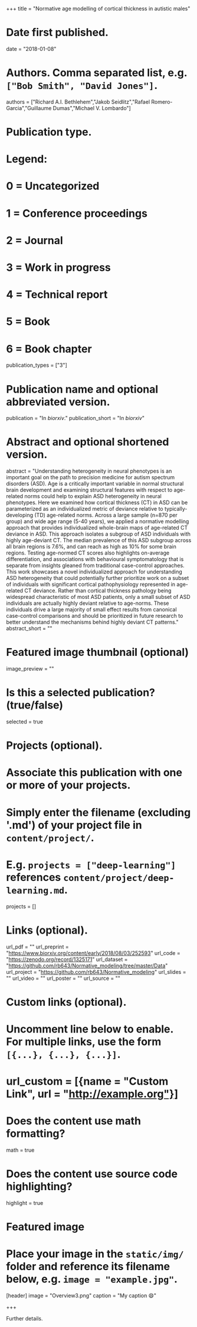 +++
title = "Normative age modelling of cortical thickness in autistic males"

# Date first published.
date = "2018-01-08"

# Authors. Comma separated list, e.g. `["Bob Smith", "David Jones"]`.
authors = ["Richard A.I. Bethlehem","Jakob Seidlitz","Rafael Romero-Garcia","Guillaume Dumas","Michael V. Lombardo"]

# Publication type.
# Legend:
# 0 = Uncategorized
# 1 = Conference proceedings
# 2 = Journal
# 3 = Work in progress
# 4 = Technical report
# 5 = Book
# 6 = Book chapter
publication_types = ["3"]

# Publication name and optional abbreviated version.
publication = "In *biorxiv*."
publication_short = "In *biorxiv*"

# Abstract and optional shortened version.
abstract = "Understanding heterogeneity in neural phenotypes is an important goal on the path to precision medicine for autism spectrum disorders (ASD). Age is a critically important variable in normal structural brain development and examining structural features with respect to age-related norms could help to explain ASD heterogeneity in neural phenotypes. Here we examined how cortical thickness (CT) in ASD can be parameterized as an individualized metric of deviance relative to typically-developing (TD) age-related norms. Across a large sample (n=870 per group) and wide age range (5-40 years), we applied a normative modelling approach that provides individualized whole-brain maps of age-related CT deviance in ASD. This approach isolates a subgroup of ASD individuals with highly age-deviant CT. The median prevalence of this ASD subgroup across all brain regions is 7.6%, and can reach as high as 10% for some brain regions. Testing age-normed CT scores also highlights on-average differentiation, and associations with behavioural symptomatology that is separate from insights gleaned from traditional case-control approaches. This work showcases a novel individualized approach for understanding ASD heterogeneity that could potentially further prioritize work on a subset of individuals with significant cortical pathophysiology represented in age-related CT deviance. Rather than cortical thickness pathology being widespread characteristic of most ASD patients, only a small subset of ASD individuals are actually highly deviant relative to age-norms. These individuals drive a large majority of small effect results from canonical case-control comparisons and should be prioritized in future research to better understand the mechanisms behind highly deviant CT patterns."
abstract_short = ""

# Featured image thumbnail (optional)
image_preview = ""

# Is this a selected publication? (true/false)
selected = true

# Projects (optional).
#   Associate this publication with one or more of your projects.
#   Simply enter the filename (excluding '.md') of your project file in `content/project/`.
#   E.g. `projects = ["deep-learning"]` references `content/project/deep-learning.md`.
projects = []

# Links (optional).
url_pdf = ""
url_preprint = "https://www.biorxiv.org/content/early/2018/08/03/252593"
url_code = "https://zenodo.org/record/1325171"
url_dataset = "https://github.com/rb643/Normative_modeling/tree/master/Data"
url_project = "https://github.com/rb643/Normative_modeling"
url_slides = ""
url_video = ""
url_poster = ""
url_source = ""

# Custom links (optional).
#   Uncomment line below to enable. For multiple links, use the form `[{...}, {...}, {...}]`.
# url_custom = [{name = "Custom Link", url = "http://example.org"}]

# Does the content use math formatting?
math = true

# Does the content use source code highlighting?
highlight = true

# Featured image
# Place your image in the `static/img/` folder and reference its filename below, e.g. `image = "example.jpg"`.
[header]
image = "Overview3.png"
caption = "My caption 😄"

+++

Further details.
